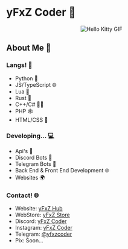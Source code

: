 # yFxZ Coder 🚀
  
<div align="center">
  <img src="https://media.tenor.com/YcSbUdAyjy4AAAAi/cute-hello-kitty.gif" alt="Hello Kitty GIF">
</div>

## About Me 🤖

### Langs! 🗽

- Python 🐍
- JS/TypeScript 🌐
- Lua 🌙
- Rust 🦀
- C++/C# 👨‍💻
- PHP 🕸️
- HTML/CSS 🎨

### Developing... 💻

- Api's 🧊
- Discord Bots 🤖
- Telegram Bots 📱
- Back End & Front End Development 🌐
- Websites 🌍

### Contact! 🌐

- Website: [yFxZ Hub](https://yfxz.xyz)
- WebStore: [yFxZ Store](https://yfxz.shop)
- Discord: [yFxZ Coder](https://discord.com/users/1235890802509479948)
- Instagram: [yFxZ Coder](https://www.instagram.com/yfxzofc)
- Telegram: [@yfxzcoder](https://t.me/yfxzcoder)
- Pix: Soon...
